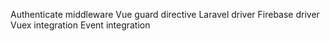 Authenticate middleware 
Vue guard directive
Laravel driver
Firebase driver
Vuex integration
Event integration
